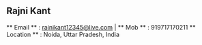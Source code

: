 ## Rajni Kant
** Email ** : rajnikant12345@live.com | ** Mob ** : 919717170211  ** Location ** : Noida, Uttar Pradesh, India


